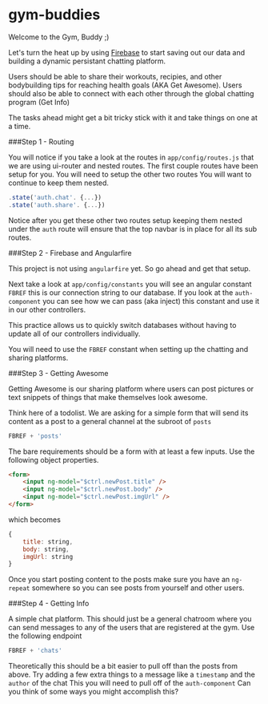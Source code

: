# gym-buddies

Welcome to the Gym, Buddy ;)

Let's turn the heat up by using <a href="firebase.com" target="_blank">Firebase</a> to start saving out our data and building a dynamic persistant chatting platform. 

Users should be able to share their workouts, recipies, and other bodybuilding tips for reaching health goals (AKA Get Awesome). Users should also be able to connect with each other through the global chatting program (Get Info)

The tasks ahead might get a bit tricky stick with it and take things on one at a time.

###Step 1 - Routing

You will notice if you take a look at the routes in `app/config/routes.js` that we are using ui-router and nested routes. The first couple routes have been setup for you.  You will need to setup the other two routes You will want to continue to keep them nested.

```javascript
.state('auth.chat'. {...})
.state('auth.share'. {...})
```

Notice after you get these other two routes setup keeping them nested under the `auth` route will ensure that the top navbar is in place for all its sub routes. 

###Step 2 - Firebase and Angularfire

This project is not using `angularfire` yet. So go ahead and get that setup. 

Next take a look at `app/config/constants` you will see an angular constant `FBREF` this is our connection string to our database. If you look at the `auth-component` you can see how we can pass (aka inject) this constant and use it in our other controllers. 

This practice allows us to quickly switch databases without having to update all of our controllers individually.

You will need to use the `FBREF` constant when setting up the chatting and sharing platforms. 

###Step 3 - Getting Awesome

Getting Awesome is our sharing platform where users can post pictures or text snippets of things that make themselves look awesome.

Think here of a todolist. We are asking for a simple form that will send its content as a post to a general channel at the subroot of `posts`

```javascript
FBREF + 'posts'
```

The bare requirements should be a form with at least a few inputs. Use the following object properties.

```html
<form>
	<input ng-model="$ctrl.newPost.title" />
	<input ng-model="$ctrl.newPost.body" />
	<input ng-model="$ctrl.newPost.imgUrl" />
</form>
```
which becomes 

```javascript
{
	title: string,
	body: string,
	imgUrl: string
}
``` 
Once you start posting content to the posts make sure you have an `ng-repeat` somewhere so you can see posts from yourself and other users.


###Step 4 - Getting Info

A simple chat platform. This should just be a general chatroom where you can send messages to any of the users that are registered at the gym. Use the following endpoint

```javascript
FBREF + 'chats'
```

Theoretically this should be a bit easier to pull off than the posts from above. Try adding a few extra things to a message like a `timestamp` and the `author` of the chat This you will need to pull off of the `auth-component` Can you think of some ways you might accomplish this?

